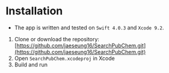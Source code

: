 # Installation

* The app is written and tested on `Swift 4.0.3` and `Xcode 9.2`.

1. Clone or download the repository: [https://github.com/jaeseung16/SearchPubChem.git](https://github.com/jaeseung16/SearchPubChem.git)
2. Open `SearchPubChem.xcodeproj` in Xcode
3. Build and run

